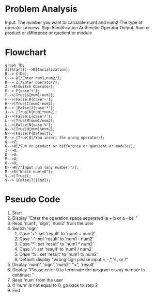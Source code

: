 # Problem Analysis
Input: The number you want to calculate num1 and num2
       The type of operator
process: Sign Identification
         Arithmetic Operator
Output: Sum or product or difference or quotient or module
# Flowchart
```mermaid
graph TD;
A([Start])-->B[Incialization];
B--> C[Do];
C--> D[/Enter num1,num2/];
D--> Z[/Enter operator/];
Z-->E[Switch Operator];
E--> F{case'+'};
F-->|True|G[num1+num2];
F-->|False|H{case'-'};
H-->|True|I[num1-num2];
H--> |False|J{case'*'};
J--> |True|K[num1*num2];
J-->|False|L{case'/'};
L-->|True|M[num1/num2];
L-->|False|N{case'%'};
N-->|True|O[num1%num2];
N-->|False|P{Default};
P--> |True|Q[/You insert the wrong operator/];
Q-->Z;
G-->U[/Sum or product or difference or quotient or module/];
I-->U;
K-->U;
M-->U;
O-->U;
U-->R[/"Input num (any number)"/];
R-->S{"While num!=0"};
S-->|True|C;
S--> |False|T([End]);
```

# Pseudo Code
1. Start
2. Display "Enter the operation space separated (a + b or a - b): "
3. Read 'num1', 'sign', 'num2' from the user
4. Switch 'sign'
    1. Case '+': set 'result' to 'num1 + num2'
    2. Case '-': set 'result' to 'num1 - num2'
    3. Case '*': set 'result' to 'num1 * num2'
    4. Case '/': set 'result' to 'num1 / num2'
    5. Case '%': set 'result' to 'num1 % num2'
    6. Default: display "wrong sign please input +,-,*,%, or /"
5. Display 'num1', 'sign', 'num2', "=", 'result'
6. Display "Please enter 0 to terminate the program or any number to continue: "
7. Read 'num' from the user
8. If 'num' is not equal to 0, go back to step 2
9. End


